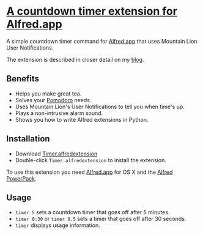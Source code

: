# [A countdown timer extension for Alfred.app](http://dbader.org/blog/alfred-timer-extension)
A simple countdown timer command for [Alfred.app](http://www.alfredapp.com/) that uses Mountain Lion User Notifications.

The extension is described in closer detail on my [blog](http://dbader.org/blog/alfred-timer-extension).

## Benefits
- Helps you make great tea.
- Solves your [Pomodoro](http://en.wikipedia.org/wiki/Pomodoro_Technique) needs.
- Uses Mountain Lion's User Notifications to tell you when time's up.
- Plays a non-intrusive alarm sound.
- Shows you how to write Alfred extensions in Python.

## Installation
- Download [Timer.alfredextension](https://github.com/dbader/alfred-countdown-timer/blob/master/Timer.alfredextension?raw=true)
- Double-click `Timer.alfredextension` to install the extension.

To use this extension you need [Alfred.app](http://www.alfredapp.com/) for OS X and the [Alfred PowerPack](http://www.alfredapp.com/powerpack/).

## Usage
- `timer 5` sets a countdown timer that goes off after 5 minutes.
- `timer 0:30` or `timer 0.5` sets a timer that goes off after 30 seconds.
- `timer` displays usage information.
